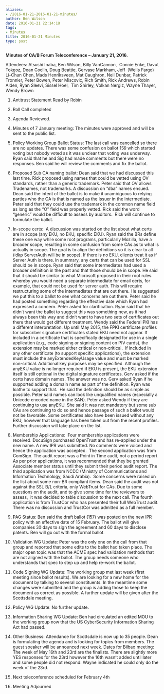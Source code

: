 ```yaml
---
aliases:
- /2016-01-21-2016-01-21-minutes/
author: Ben Wilson
date: 2016-01-21 22:14:18
tags:
- Minutes
title: 2016-01-21 Minutes
type: post
---
```


**Minutes of CA/B Forum Teleconference – January 21, 2016.**

Attendees: Atsushi Inaba, Ben Wilson, Billy VanCannon,  Connie Enke, Davut Tokgoz, Dean Coclin, Doug Beattie, Gervase Markham, Jeff  (Wells Fargo) Li-Chun Chen, Mads Henriksveen, Mat Caughron, Neil Dunbar, Patrick Tronnier, Peter Bowen, Peter Miscovic, Rich Smith, Rick Andrews, Robin Alden, Ryan Sleevi, Sissel Hoel,  Tim Shirley, Volkan Nergiz, Wayne Thayer, Wendy Brown

1. Antitrust Statement Read by Robin

1. Roll Call completed

1. Agenda Reviewed.

1. Minutes of 7 January meeting: The minutes were approved and will be sent to the public list.

1. Policy Working Group Ballot Status: The last call was cancelled so there are no updates. There was some confusion on ballot 159 which started voting but nobody voted as it was unclear that voting was underway. Ryan said that he and Sig had made comments but there were no responses. Ben said he will review the comments and fix the ballot.

1. Proposed Sub CA naming ballot: Dean said that we had discussed this last time. Rick proposed using names that could be vetted using OV standards, rather than a generic trademark. Peter said that OV allows Tradenames, not trademarks. A discussion on “dba” names ensued. Dean said the intent of the ballot is to make it unambiguous to relying parties who the CA is that is named as the Issuer in the Intermediate. Peter said that they could use the trademark in the common name field as long as the “O” field was properly vetted. Rick said the word “generic” would be difficult to assess by auditors.  Rick will continue to formulate the ballot.

1. In-scope certs:  A discussion was started on the list about what certs are in scope (any EKU, no EKU, specific EKU). Ryan said the BRs define these one way while some root programs, particularly Mozilla, have a broader scope, resulting in some confusion from some CAs as to what is actually in scope. The goal is to align the definitions so it is clear to all (idkp ServerAuth will be in scope). If there is no EKU, clients treat it as if Server Auth is there. In summary, any certs that can be used for SSL should be in scope. Ryan said that some intermediates had used a broader definition in the past and that those should be in scope. He said that it should be similar to what Microsoft proposed in their root rules whereby you would need a separate intermediate for email certs, for example, that could not be used for server auth. This will require restructuring some of the intermediates that are out there. He suggested we put this to a ballot to see what concerns are out there. Peter said he had posted something regarding the effective date which Ryan had expressed a concern. Peter asked for clarification. Ryan said that he didn’t want the ballot to suggest this was something new, as it had always been this way and didn’t want to have two sets of certificates out there that would get different treatment. Wendy said the Federal PKI has a different interpretation. Up until May 2015, the FPKI certificate profiles for subscriber signature certificates stated EKU need not appear. If included in a certificate that is specifically designated for use in a single application (e.g., code signing or signing content on PIV cards), the extension may be marked either critical or non-critical.  If included in any other certificate (to support specific applications), the extension must include the anyExtendedKeyUsage value and must be marked non-critical. Additional key purposes may be specified. Although the anyEKU value is no longer required if EKU is present, the EKU extension itself is still optional in the digital signature certificates. Gerv asked if the certs have domain names. The answer was no. Gerv asked Ryan if he supported adding a domain name as part of the definition. Ryan was loathe to support that.  He said the definition should be as simple as possible. Peter said names can look like unqualified names (especially a Unicode encoded name in the SAN). Peter asked Wendy if they are continuing to use anyEKU. She said it was not mandatory but some sub CAs are continuing to do so and hence passage of such a ballot would not be favorable. Some certificates also have been issued without any EKU, however that language has been taken out from the recent profiles. Further discussion will take place on the list.

1. Membership Applications:  Four membership applications were received. DocuSign purchased OpenTrust and has re-applied under the new name. A new IPR was submitted. No comments were voiced and hence the application was accepted.  The second application was from ComSign. The audit report was a Point in Time audit, not a period report. As per prior applications, it was recommended that they be granted Associate member status until they submit their period audit report. The third application was from NCDC (Ministry of Communications and Information Technology, Saudi Arabia).  Some concerns were raised on the list about some non-BR compliant items. Dean said the audit was not against the SSL B/L criteria, only WebTrust for CAs. Due to some questions on the audit, and to give some time for the reviewers to assess,  it was decided to table discussion to the next call. The fourth application is from TrustCor who has presented their full WebTrust audit. There was no discussion and TrustCor was admitted as a full member.

1. PAG Status: Ben said the draft ballot (157) was posted on the new IPR policy with an effective date of 15 February. The ballot will give companies 30 days to sign the agreement and 60 days to disclose patents. Ben will go out with the formal ballot.

1. Validation WG Update: Peter was the only one on the call from that group and reported that some edits to the ballot had taken place. The major open topic was that the ACME spec had validation methods that are not aligned with the ballot. The group needs someone who understands that spec to step up and help re-work the ballot.

1. Code Signing WG Update: The working group met last week (first meeting since ballot results). We are looking for a new home for the document by talking to several constituents. In the meantime some changes were submitted and the group is adding those to keep the document as correct as possible. A further update will be given after the Scottsdale meeting.

1. Policy WG Update: No further update.

1. Information Sharing WG Update: Ben had circulated an edited MOU to the working group now that the US CyberSecurity Information Sharing Act had passed.

1. Other Business: Attendance for Scottsdale is now up to 35 people. Dean is formulating the agenda and is looking for topics from members. The guest speaker will be announced next week.
   Dates for Bilbao meeting: The week of May 16th and 23rd are the finalists. There are slightly more YES responses for the 23rd however the 16th wasn’t added until later and some people did not respond. Wayne indicated he could only do the week of the 23rd.

1. Next teleconference scheduled for February 4th

1. Meeting Adjourned